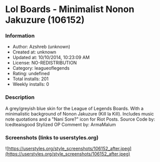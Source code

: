 # Lol Boards - Minimalist Nonon Jakuzure (106152)

### Information
- Author: Azshreb (unknown)
- Created at: unknown
- Updated at: 10/10/2014, 10:23:09 AM
- License: NO-REDISTRIBUTION
- Category: leagueoflegends
- Rating: undefined
- Total installs: 201
- Weekly installs: 0


### Description
A grey/greyish blue skin for the League of Legends Boards. With a minimalistic background of Nonon Jakuzure (Kill la Kill). Includes music note quotations and a "Nani Sore?" icon for Riot Posts.
Source Code by: Icedteaisgood
Stylized OP Comment by: ArmaMalum


### Screenshots (links to userstyles.org)
![https://userstyles.org/style_screenshots/106152_after.jpeg](https://userstyles.org/style_screenshots/106152_after.jpeg)


